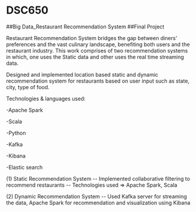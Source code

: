 # DSC650
##Big Data_Restaurant Recommendation System
##Final Project

Restaurant Recommendation System bridges the gap between diners’ preferences and the vast culinary landscape, benefiting both users and the restaurant industry.
This work comprises of two recommendation systems in which, one uses the Static data and other uses the real time streaming data. 

Designed and implemented location based static and dynamic recommendation system for restaurants based on user input such as state, city, type of food.

Technologies & languages used:

  -Apache Spark
  
  -Scala
  
  -Python
  
  -Kafka
  
  -Kibana
  
  -Elastic search

(1) Static Recommendation System
-- Implemented collaborative filtering to recommend restaurants
-- Technologies used => Apache Spark, Scala

(2) Dynamic Recommendation System
-- Used Kafka server for streaming the data, Apache Spark for recommendation and visualization using Kibana
